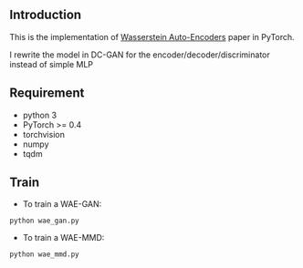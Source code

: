 ## Introduction
This is the implementation of [Wasserstein Auto-Encoders](https://arxiv.org/abs/1711.01558) paper in PyTorch.

I rewrite the model in DC-GAN for the encoder/decoder/discriminator instead of simple MLP

## Requirement
* python 3
* PyTorch >= 0.4
* torchvision
* numpy
* tqdm

## Train
* To train a WAE-GAN:
```
python wae_gan.py
```
* To train a WAE-MMD:
```
python wae_mmd.py
```